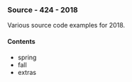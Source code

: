 ### Source - 424 - 2018

Various source code examples for 2018.

#### Contents
* spring
* fall
* extras
